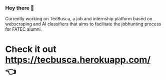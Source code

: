 ### Hey there 👋

  Currently working on TecBusca, a job and internship platform based on webscraping and AI classifiers that aims to facilitate the jobhunting process for FATEC alumni.
# Check it out <https://tecbusca.herokuapp.com/> 👈

<!--
- 🌱 I’m currently learning ...
- 👯 I’m looking to collaborate on ...
- 🤔 I’m looking for help with ...
- 💬 Ask me about ...
- 📫 How to reach me: ...
- 😄 Pronouns: ...
- ⚡ Fun fact: ...
-->
